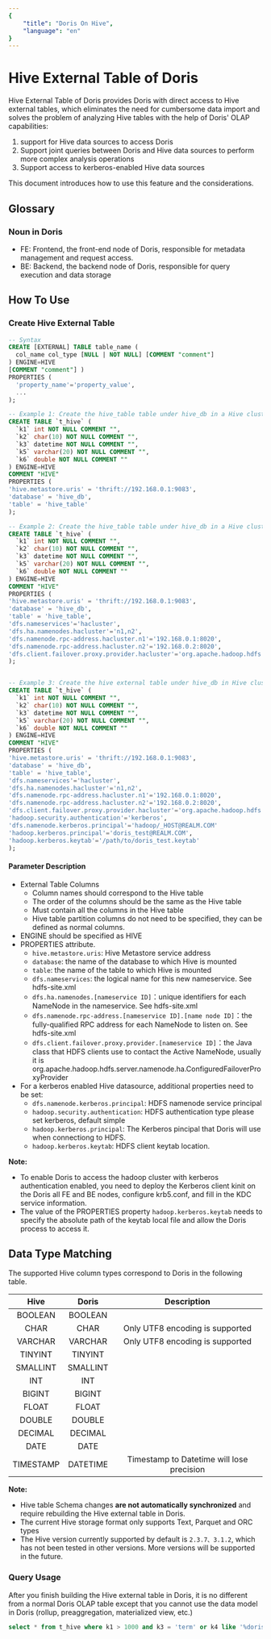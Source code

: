 ```yaml
---
{
    "title": "Doris On Hive",
    "language": "en"
}
---
```


<!-- 
Licensed to the Apache Software Foundation (ASF) under one
or more contributor license agreements.  See the NOTICE file
distributed with this work for additional information
regarding copyright ownership.  The ASF licenses this file
to you under the Apache License, Version 2.0 (the
"License"); you may not use this file except in compliance
with the License.  You may obtain a copy of the License at

  http://www.apache.org/licenses/LICENSE-2.0

Unless required by applicable law or agreed to in writing,
software distributed under the License is distributed on an
"AS IS" BASIS, WITHOUT WARRANTIES OR CONDITIONS OF ANY
KIND, either express or implied.  See the License for the
specific language governing permissions and limitations
under the License.
-->

# Hive External Table of Doris

Hive External Table of Doris provides Doris with direct access to Hive external tables, which eliminates the need for cumbersome data import and solves the problem of analyzing Hive tables with the help of Doris' OLAP capabilities: 

 1. support for Hive data sources to access Doris
 2. Support joint queries between Doris and Hive data sources to perform more complex analysis operations
 3. Support access to kerberos-enabled Hive data sources

This document introduces how to use this feature and the considerations.

## Glossary

### Noun in Doris

* FE: Frontend, the front-end node of Doris, responsible for metadata management and request access.
* BE: Backend, the backend node of Doris, responsible for query execution and data storage

## How To Use

### Create Hive External Table 

```sql
-- Syntax
CREATE [EXTERNAL] TABLE table_name (
  col_name col_type [NULL | NOT NULL] [COMMENT "comment"]
) ENGINE=HIVE
[COMMENT "comment"] )
PROPERTIES (
  'property_name'='property_value',
  ...
);

-- Example 1: Create the hive_table table under hive_db in a Hive cluster
CREATE TABLE `t_hive` (
  `k1` int NOT NULL COMMENT "",
  `k2` char(10) NOT NULL COMMENT "",
  `k3` datetime NOT NULL COMMENT "",
  `k5` varchar(20) NOT NULL COMMENT "",
  `k6` double NOT NULL COMMENT ""
) ENGINE=HIVE
COMMENT "HIVE"
PROPERTIES (
'hive.metastore.uris' = 'thrift://192.168.0.1:9083',
'database' = 'hive_db',
'table' = 'hive_table'
);

-- Example 2: Create the hive_table table under hive_db in a Hive cluster with HDFS HA configuration.
CREATE TABLE `t_hive` (
  `k1` int NOT NULL COMMENT "",
  `k2` char(10) NOT NULL COMMENT "",
  `k3` datetime NOT NULL COMMENT "",
  `k5` varchar(20) NOT NULL COMMENT "",
  `k6` double NOT NULL COMMENT ""
) ENGINE=HIVE
COMMENT "HIVE"
PROPERTIES (
'hive.metastore.uris' = 'thrift://192.168.0.1:9083',
'database' = 'hive_db',
'table' = 'hive_table',
'dfs.nameservices'='hacluster',
'dfs.ha.namenodes.hacluster'='n1,n2',
'dfs.namenode.rpc-address.hacluster.n1'='192.168.0.1:8020',
'dfs.namenode.rpc-address.hacluster.n2'='192.168.0.2:8020',
'dfs.client.failover.proxy.provider.hacluster'='org.apache.hadoop.hdfs.server.namenode.ha.ConfiguredFailoverProxyProvider'
);


-- Example 3: Create the hive external table under hive_db in Hive cluster with HDFS HA and enable kerberos authentication. 
CREATE TABLE `t_hive` (
  `k1` int NOT NULL COMMENT "",
  `k2` char(10) NOT NULL COMMENT "",
  `k3` datetime NOT NULL COMMENT "",
  `k5` varchar(20) NOT NULL COMMENT "",
  `k6` double NOT NULL COMMENT ""
) ENGINE=HIVE
COMMENT "HIVE"
PROPERTIES (
'hive.metastore.uris' = 'thrift://192.168.0.1:9083',
'database' = 'hive_db',
'table' = 'hive_table',
'dfs.nameservices'='hacluster',
'dfs.ha.namenodes.hacluster'='n1,n2',
'dfs.namenode.rpc-address.hacluster.n1'='192.168.0.1:8020',
'dfs.namenode.rpc-address.hacluster.n2'='192.168.0.2:8020',
'dfs.client.failover.proxy.provider.hacluster'='org.apache.hadoop.hdfs.server.namenode.ha.ConfiguredFailoverProxyProvider',
'hadoop.security.authentication'='kerberos',
'dfs.namenode.kerberos.principal'='hadoop/_HOST@REALM.COM'
'hadoop.kerberos.principal'='doris_test@REALM.COM',
'hadoop.kerberos.keytab'='/path/to/doris_test.keytab'
);

```

#### Parameter Description

- External Table Columns
    - Column names should correspond to the Hive table
    - The order of the columns should be the same as the Hive table
    - Must contain all the columns in the Hive table
    - Hive table partition columns do not need to be specified, they can be defined as normal columns.
- ENGINE should be specified as HIVE
- PROPERTIES attribute.
    - `hive.metastore.uris`: Hive Metastore service address
    - `database`: the name of the database to which Hive is mounted
    - `table`: the name of the table to which Hive is mounted
    - `dfs.nameservices`: the logical name for this new nameservice. See hdfs-site.xml
    - `dfs.ha.namenodes.[nameservice ID]`：unique identifiers for each NameNode in the nameservice. See hdfs-site.xml
    - `dfs.namenode.rpc-address.[nameservice ID].[name node ID]`：the fully-qualified RPC address for each NameNode to listen on. See hdfs-site.xml
    - `dfs.client.failover.proxy.provider.[nameservice ID]`：the Java class that HDFS clients use to contact the Active NameNode, usually it is org.apache.hadoop.hdfs.server.namenode.ha.ConfiguredFailoverProxyProvider
- For a kerberos enabled Hive datasource, additional properties need to be set:
    - `dfs.namenode.kerberos.principal`: HDFS namenode service principal
    - `hadoop.security.authentication`: HDFS authentication type please set kerberos, default simple
    - `hadoop.kerberos.principal`: The Kerberos pincipal that Doris will use when connectiong to HDFS.
    - `hadoop.kerberos.keytab`: HDFS client keytab location.

**Note:**
- To enable Doris to access the hadoop cluster with kerberos authentication enabled, you need to deploy the Kerberos client kinit on the Doris all FE and BE nodes, configure krb5.conf, and fill in the KDC service information.
- The value of the PROPERTIES property `hadoop.kerberos.keytab` needs to specify the absolute path of the keytab local file and allow the Doris process to access it.



    
## Data Type Matching

The supported Hive column types correspond to Doris in the following table.

|  Hive  | Doris  |             Description              |
| :------: | :----: | :-------------------------------: |
|   BOOLEAN  | BOOLEAN  |                         |
|   CHAR   |  CHAR  |    Only UTF8 encoding is supported      |
|   VARCHAR | VARCHAR |  Only UTF8 encoding is supported     |
|   TINYINT   | TINYINT |  |
|   SMALLINT  | SMALLINT |  |
|   INT  | INT |  |
|   BIGINT  | BIGINT |  |
|   FLOAT   |  FLOAT  |                                   |
|   DOUBLE  | DOUBLE |  |
|   DECIMAL  | DECIMAL |  |
|   DATE   |  DATE  |                                   |
|   TIMESTAMP  | DATETIME | Timestamp to Datetime will lose precision |

**Note:** 
- Hive table Schema changes **are not automatically synchronized** and require rebuilding the Hive external table in Doris.
- The current Hive storage format only supports Text, Parquet and ORC types
- The Hive version currently supported by default is `2.3.7、3.1.2`, which has not been tested in other versions. More versions will be supported in the future.

### Query Usage

After you finish building the Hive external table in Doris, it is no different from a normal Doris OLAP table except that you cannot use the data model in Doris (rollup, preaggregation, materialized view, etc.)

```sql
select * from t_hive where k1 > 1000 and k3 = 'term' or k4 like '%doris';
```

